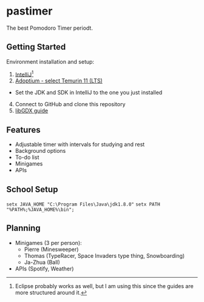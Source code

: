 # pastimer
The best Pomodoro Timer periodt.

## Getting Started
Environment installation and setup:
1. [IntelliJ](https://www.jetbrains.com/idea/download/#section=windows)[^1]
2. [Adoptium - select Temurin 11 (LTS)](https://adoptium.net/?variant=openjdk11&jvmVariant=hotspot)
  - Set the JDK and SDK in IntelliJ to the one you just installed
4. Connect to GitHub and clone this repository
5. [libGDX guide](http://libgdx.com/dev/import-and-running/)

[^1]: Eclipse probably works as well, but I am using this since the guides are more structured around it.

## Features
  - Adjustable timer with intervals for studying and rest
  - Background options
  - To-do list
  - Minigames
  - APIs

## School Setup
`setx JAVA_HOME "C:\Program Files\Java\jdk1.8.0"`
`setx PATH "%PATH%;%JAVA_HOME%\bin";`

## Planning
  - Minigames (3 per person):
    - Pierre (Minesweeper)
    - Thomas (TypeRacer, Space Invaders type thing, Snowboarding)
    - Ja-Zhua (Ball)
  - APIs (Spotify, Weather)